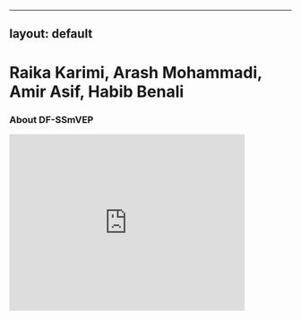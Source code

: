 
---
layout: default
---
# Raika Karimi,    Arash Mohammadi,    Amir Asif,    Habib Benali        


### About DF-SSmVEP
<iframe width="420" height="315" src="https://github.com/raykakarimi/DFSSMVEP/blob/gh-pages/Videos/Radial_Zoom.mp4" frameborder="0" allowfullscreen></iframe>




